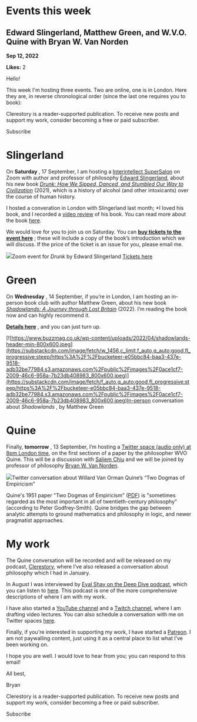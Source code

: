 # Events this week

## Edward Slingerland, Matthew Green, and W.V.O. Quine with Bryan W. Van Norden

**Sep 12, 2022**

**Likes:** 2

Hello!

This week I'm hosting three events. Two are online, one is in London. Here they are, in reverse chronological order (since the last one requires you to book):

Clerestory is a reader-supported publication. To receive new posts and support my work, consider becoming a free or paid subscriber.

Subscribe

# Slingerland

On **Saturday** , 17 September, I am hosting a [Interintellect SuperSalon](https://interintellect.com/salon/drunk-supersalon-how-we-sipped-danced-and-stumbled-our-way-to-civilization-with-author-edward-slingerland/) on Zoom with author and professor of philosophy [Edward Slingerland](https://twitter.com/slingerland20), about his new book _[Drunk: How We Sipped, Danced, and Stumbled Our Way to Civilization](https://amzn.to/3DfM7In)_ (2021), which is a history of alcohol (and other intoxicants) over the course of human history.

I hosted a converation in London with Slingerland last month; *I loved his book, and I recorded a [video review](https://www.youtube.com/watch?v=c5Y2grkappY) of his book. You can read more about the book [here](https://www.edwardslingerland.com/drunk).

We would love for you to join us on Saturday. You can **[buy tickets to the event here](https://interintellect.com/salon/drunk-supersalon-how-we-sipped-danced-and-stumbled-our-way-to-civilization-with-author-edward-slingerland/)** ; these will include a copy of the book’s introduction which we will discuss. If the price of the ticket is an issue for you, please email me.

[![](https://substackcdn.com/image/fetch/w_1456,c_limit,f_auto,q_auto:good,fl_progressive:steep/https%3A%2F%2Fbucketeer-e05bbc84-baa3-437e-9518-adb32be77984.s3.amazonaws.com%2Fpublic%2Fimages%2F34a018f7-376a-4396-a8e3-72542213faa3_1024x663.jpeg)](https://substackcdn.com/image/fetch/f_auto,q_auto:good,fl_progressive:steep/https%3A%2F%2Fbucketeer-e05bbc84-baa3-437e-9518-adb32be77984.s3.amazonaws.com%2Fpublic%2Fimages%2F34a018f7-376a-4396-a8e3-72542213faa3_1024x663.jpeg)Zoom event for _Drunk_ by Edward Slingerland [Tickets here](https://interintellect.com/salon/drunk-supersalon-how-we-sipped-danced-and-stumbled-our-way-to-civilization-with-author-edward-slingerland/)

# Green

On **Wednesday** , 14 September, if you’re in London, I am hosting an in-person book club with author Matthew Green, about his new book _[Shadowlands: A Journey through Lost Britain](https://amzn.to/3BzfWm0)_ (2022). I’m reading the book now and can highly recommend it.

 **[Details here](https://mailchi.mp/d1112d9912cd/671qvievow-9278325)** , and you can just turn up.

[![https://www.buzzmag.co.uk/wp-content/uploads/2022/04/shadowlands-header-min-800x600.jpeg](https://substackcdn.com/image/fetch/w_1456,c_limit,f_auto,q_auto:good,fl_progressive:steep/https%3A%2F%2Fbucketeer-e05bbc84-baa3-437e-9518-adb32be77984.s3.amazonaws.com%2Fpublic%2Fimages%2F0ace1cf7-2009-46c6-958a-7b23db408983_800x600.jpeg)](https://substackcdn.com/image/fetch/f_auto,q_auto:good,fl_progressive:steep/https%3A%2F%2Fbucketeer-e05bbc84-baa3-437e-9518-adb32be77984.s3.amazonaws.com%2Fpublic%2Fimages%2F0ace1cf7-2009-46c6-958a-7b23db408983_800x600.jpeg)In-person conversation about _Shadowlands_ , by Matthew Green

# Quine

Finally, **tomorrow** , 13 September, I’m hosting a [Twitter space (audio only) at 8pm London time](https://twitter.com/bryankam/status/1569248286963339264), on the first sectionn of a paper by the philosopher WVO Quine. This will be a discussion with [Saliem Chiu](https://twitter.com/saliemchiu) and we will be joined by professor of philosophy [Bryan W. Van Norden](http://www.bryanvannorden.com/).

[![](https://substackcdn.com/image/fetch/w_1456,c_limit,f_auto,q_auto:good,fl_progressive:steep/https%3A%2F%2Fbucketeer-e05bbc84-baa3-437e-9518-adb32be77984.s3.amazonaws.com%2Fpublic%2Fimages%2F09a0b829-9b28-46c6-852b-40ecf55b9041_589x500.jpeg)](https://substackcdn.com/image/fetch/f_auto,q_auto:good,fl_progressive:steep/https%3A%2F%2Fbucketeer-e05bbc84-baa3-437e-9518-adb32be77984.s3.amazonaws.com%2Fpublic%2Fimages%2F09a0b829-9b28-46c6-852b-40ecf55b9041_589x500.jpeg)Twitter conversation about Willard Van Orman Quine’s “Two Dogmas of Empiricism”

Quine's 1951 paper "Two Dogmas of Empiricism" ([PDF](http://www.stephenhicks.org/wp-content/uploads/2019/08/QuineWVO-Two-Dogmas-of-Empiricism-1953.pdf)) is "sometimes regarded as the most important in all of twentieth-century philosophy" (according to Peter Godfrey-Smith). Quine bridges the gap between analytic attempts to ground mathematics and philosophy in logic, and newer pragmatist approaches. 

# My work

The Quine conversation will be recorded and will be released on my podcast, [Clerestory](https://anchor.fm/bkam), where I’ve also released a conversation about philosophy which I had in January.

In August I was interviewed by [Eyal Shay on the Deep Dive podcast](https://eyalshay.podbean.com/), which you can listen to [here](https://kite.link/Fiction). This podcast is one of the more comprehensive descriptions of where I am with my work.

I have also started a [YouTube channel](https://www.youtube.com/c/BryanKam8) and a [Twitch channel](https://www.twitch.tv/bryankam8), where I am drafting video lectures. You can also schedule a conversation with me on Twitter spaces [here](https://cal.com/bryankam/call).

Finally, if you're interested in supporting my work, I have started a [Patreon](https://www.patreon.com/bryankam). I am not paywalling content, just using it as a central place to list what I’ve been working on.

I hope you are well. I would love to hear from you; you can respond to this email!

All best,

Bryan

Clerestory is a reader-supported publication. To receive new posts and support my work, consider becoming a free or paid subscriber.

Subscribe
